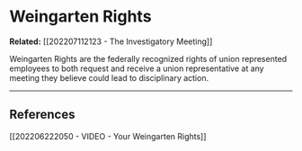 # Weingarten Rights
**Related:** [[202207112123 - The Investigatory Meeting]]

Weingarten Rights are the federally recognized rights of union represented employees to both request and receive a union representative at any meeting they believe could lead to disciplinary action.

---
## References
[[202206222050 - VIDEO - Your Weingarten Rights]]